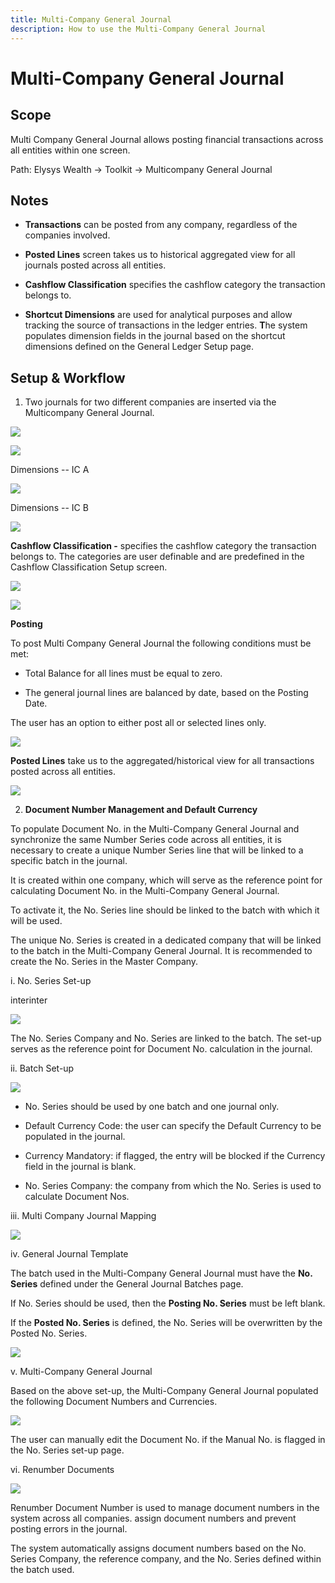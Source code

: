 ```yaml
---
title: Multi-Company General Journal
description: How to use the Multi-Company General Journal
---
```


# Multi-Company General Journal

## Scope 

Multi Company General Journal allows posting financial transactions
across all entities within one screen.

Path: Elysys Wealth -\> Toolkit -\> Multicompany General Journal

## Notes

-   **Transactions** can be posted from any company, regardless of the
    companies involved.

-   **Posted Lines** screen takes us to historical aggregated view for
    all journals posted across all entities.

-   **Cashflow Classification** specifies the cashflow category the
    transaction belongs to.

-   **Shortcut Dimensions** are used for analytical purposes and allow
    tracking the source of transactions in the ledger entries. **T**he
    system populates dimension fields in the journal based on the
    shortcut dimensions defined on the General Ledger Setup page.

## Setup & Workflow

1. Two journals for two different companies are inserted via the
Multicompany General Journal.

![](../../assets/img/MulticompanyGeneralJournal/image001.png)

![](../../assets/img/MulticompanyGeneralJournal/image002.png)

Dimensions -- IC A

![](../../assets/img/MulticompanyGeneralJournal/image003.png)

Dimensions -- IC B

![](../../assets/img/MulticompanyGeneralJournal/image004.png)

**Cashflow Classification -** specifies the cashflow category the
transaction belongs to. The categories are user definable and are
predefined in the Cashflow Classification Setup screen. 

![](../../assets/img/MulticompanyGeneralJournal/image005.png)

![](../../assets/img/MulticompanyGeneralJournal/image006.png)

**Posting**

To post Multi Company General Journal the following conditions must be
met:

-   Total Balance for all lines must be equal to zero.

-   The general journal lines are balanced by date, based on the Posting
    Date.

The user has an option to either post all or selected lines only.

![](../../assets/img/MulticompanyGeneralJournal/image007.png)

**Posted Lines** take us to the aggregated/historical view for all
transactions posted across all entities.

![](../../assets/img/MulticompanyGeneralJournal/image008.png)

2.  **Document Number Management and Default Currency**

To populate Document No. in the Multi-Company General Journal and
synchronize the same Number Series code across all entities, it is
necessary to create a unique Number Series line that will be linked to a
specific batch in the journal.

It is created within one company, which will serve as the reference
point for calculating Document No. in the Multi-Company General Journal.

To activate it, the No. Series line should be linked to the batch with
which it will be used.

The unique No. Series is created in a dedicated company that will be
linked to the batch in the Multi-Company General Journal. It is
recommended to create the No. Series in the Master Company.

i.  No. Series Set-up

interinter

![](../../assets/img/MulticompanyGeneralJournal/image009.png)

The No. Series Company and No. Series are linked to the batch. The
set-up serves as the reference point for Document No. calculation in the
journal.

ii. Batch Set-up

![](../../assets/img/MulticompanyGeneralJournal/image010.png)

-   No. Series should be used by one batch and one journal only.

-   Default Currency Code: the user can specify the Default Currency to
    be populated in the journal.

-   Currency Mandatory: if flagged, the entry will be blocked if the
    Currency field in the journal is blank.

-   No. Series Company: the company from which the No. Series is used to
    calculate Document Nos.

iii. Multi Company Journal Mapping

![](../../assets/img/MulticompanyGeneralJournal/image011.png)

iv. General Journal Template

The batch used in the Multi-Company General Journal must have the **No.
Series** defined under the General Journal Batches page.

If No. Series should be used, then the **Posting No. Series** must be
left blank.

If the **Posted No. Series** is defined, the No. Series will be
overwritten by the Posted No. Series.

![](../../assets/img/MulticompanyGeneralJournal/image012.png)

v.  Multi-Company General Journal

Based on the above set-up, the Multi-Company General Journal populated
the following Document Numbers and Currencies.

![](../../assets/img/MulticompanyGeneralJournal/image013.png)

The user can manually edit the Document No. if the Manual No. is flagged
in the No. Series set-up page.

vi. Renumber Documents

![](../../assets/img/MulticompanyGeneralJournal/image014.png)

Renumber Document Number is used to manage document numbers in the
system across all companies. assign document numbers and prevent posting
errors in the journal.

The system automatically assigns document numbers based on the No.
Series Company, the reference company, and the No. Series defined within
the batch used.